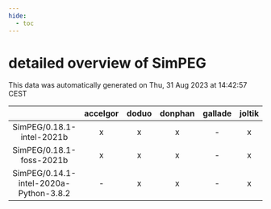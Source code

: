 ```yaml
---
hide:
  - toc
---
```


detailed overview of SimPEG
===========================


This data was automatically generated on Thu, 31 Aug 2023 at 14:42:57 CEST  

| |accelgor|doduo|donphan|gallade|joltik|skitty|swalot|victini|
| :---: | :---: | :---: | :---: | :---: | :---: | :---: | :---: | :---: |
|SimPEG/0.18.1-intel-2021b|x|x|x|-|x|x|x|x|
|SimPEG/0.18.1-foss-2021b|x|x|x|-|x|x|x|x|
|SimPEG/0.14.1-intel-2020a-Python-3.8.2|-|x|x|-|x|x|x|x|
